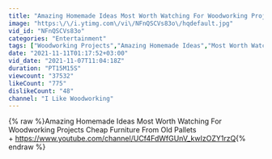 ```yaml
---
title: "Amazing Homemade Ideas Most Worth Watching For Woodworking Projects Cheap Furniture From Old Pallets"
image: "https:\/\/i.ytimg.com\/vi\/NFnQSCVs83o\/hqdefault.jpg"
vid_id: "NFnQSCVs83o"
categories: "Entertainment"
tags: ["Woodworking Projects","Amazing Homemade Ideas","Most Worth Watching"]
date: "2021-11-11T01:17:52+03:00"
vid_date: "2021-11-07T11:04:18Z"
duration: "PT15M15S"
viewcount: "37532"
likeCount: "775"
dislikeCount: "48"
channel: "I Like Woodworking"
---
```

{% raw %}Amazing Homemade Ideas Most Worth Watching For Woodworking Projects Cheap Furniture From Old Pallets<br />+ <a rel="nofollow" target="blank" href="https://www.youtube.com/channel/UCf4FdWfGUnV_kwIzOZY1rzQ">https://www.youtube.com/channel/UCf4FdWfGUnV_kwIzOZY1rzQ</a>{% endraw %}
